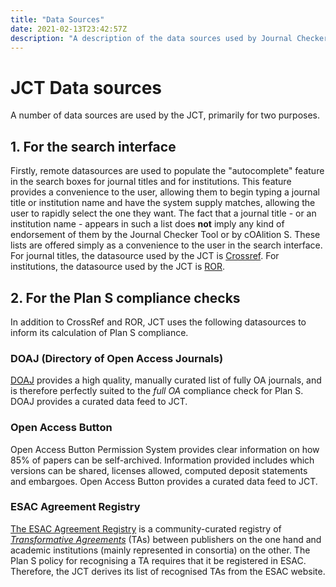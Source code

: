 ```yaml
---
title: "Data Sources"
date: 2021-02-13T23:42:57Z
description: "A description of the data sources used by Journal Checker Tool."
---
```


# JCT Data sources

A number of data sources are used by the JCT, primarily for two purposes.

## 1. For the search interface
Firstly, remote datasources are used to populate the "autocomplete" feature in the search boxes for journal titles and for institutions. This feature provides a convenience to the user, allowing them to begin typing a  journal title or institution name and have the system supply matches, allowing the user to rapidly select the one they want. The fact that a journal title - or an institution name - appears in such a list does **not** imply any kind of endorsement of them by the Journal Checker Tool or by cOAlition S. These lists are offered simply as a convenience to the user in the search interface.
For journal titles, the datasource used by the JCT is  [Crossref](https://www.crossref.org/).
For institutions, the datasource used by the JCT is [ROR](https://ror.org).

## 2. For the Plan S compliance checks
In addition to CrossRef and ROR, JCT uses the following datasources to inform its calculation of Plan S compliance.

### DOAJ (Directory of Open Access Journals)

[DOAJ](https://doaj.org/) provides a high quality, manually curated list of fully OA journals, and is therefore 
perfectly suited to the *full OA* compliance check for Plan S. DOAJ provides a curated data feed to JCT.

### Open Access Button

Open Access Button Permission System provides clear information on how 85% of papers can be self-archived. Information 
provided includes which versions can be shared, licenses allowed, computed deposit statements and embargoes. Open 
Access Button provides a curated data feed to JCT.

### ESAC Agreement Registry

[The ESAC Agreement Registry](https://esac-initiative.org/about/transformative-agreements/agreement-registry/) is a 
community-curated registry of *[Transformative Agreements](https://esac-initiative.org/about/transformative-agreements/)* (TAs) 
between publishers on the one hand and academic institutions (mainly represented in consortia) on the other. The Plan S policy for 
recognising a TA requires that it be registered in ESAC. Therefore, the JCT derives its list of recognised TAs from the 
ESAC website.

